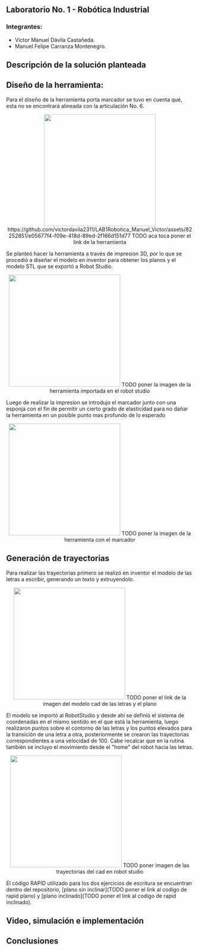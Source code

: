 ## Laboratorio No. 1 - Robótica Industrial
### Integrantes: 
- Victor Manuel Dávila Castañeda.
- Manuel Felipe Carranza Montenegro.
## Descripción de la solución planteada
## Diseño de la herramienta:
Para el diseño de la herramienta porta marcador se tuvo en cuenta que, esta no se encontrará alineada con la articulación No. 6.

<div>
<p style = 'text-align:center;' align="center">
<img src="" width="300px" >
 https://github.com/victordavila2311/LAB1Robotica_Manuel_Victor/assets/82252851/e05677f4-f09e-418d-89ed-2f166d151d77
 TODO aca toca poner el link de la herramienta
</p>
</div>

Se planteó hacer la herramienta a través de impresion 3D, por lo que se procedió a diseñar el modelo en inventor para obtener los planos y el modelo STL que se exportó a Robot Studio.
<div>
<p style = 'text-align:center;' align="center">
<img src="" width="300px">
  TODO poner la imagen de la herramienta importada en el robot studio
</p>
</div>
Luego de realizar la impresion se introdujo el marcador junto con una esponja con el fin de permitir un cierto grado de elasticidad para no dañar la herramienta en un posible punto mas profundo de lo esperado
<div>
<p style = 'text-align:center;' align="center">
<img src="" width="300px">
  TODO poner la imagen de la herramienta con el marcador
</p>
</div>

## Generación de trayectorias

Para realizar las trayectorias primero se realizó en inventor el modelo de las letras a escribir, generando un texto y extruyendolo.
<div>
<p style = 'text-align:center;' align="center">
<img src="" width="300px">
  TODO poner el link de la imagen del modelo cad de las letras y el plano
</p>
</div>



El modelo se importó al RobotStudio y desde ahí se definió el sistema de coordenadas en el mismo sentido en el que está la herramienta, luego realizaron puntos sobre el contorno de las letras y los puntos elevados para la transición de una letra a otra, posteriormente se crearon las trayectorias correspondientes a una velocidad de 100. Cabe recalcar que en la rutina también se incluyo el movimiento desde el "home" del robot hacia las letras.


<div>
<p style = 'text-align:center;' align="center">
<img src="" width="300px">
  TODO poner imagen de las trayectorias del cad en robot studio
</p>
</div>


El código RAPID utilizado para los dos ejercicios de escritura se encuentran dentro del repositorio, [plano sin inclinar](TODO poner el link al codigo de rapid plano) y [plano inclinado](TODO poner el link al codigo de rapid inclinado).

## Video, simulación e implementación

## Conclusiones
